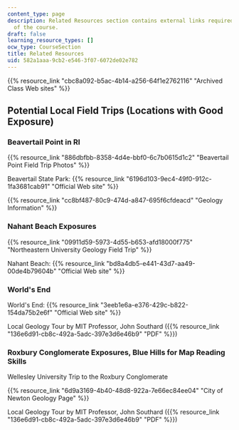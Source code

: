 ```yaml
---
content_type: page
description: Related Resources section contains external links required for the understanding
  of the course.
draft: false
learning_resource_types: []
ocw_type: CourseSection
title: Related Resources
uid: 582a1aaa-9cb2-e546-3f07-6072de02e782
---
```

{{% resource_link "cbc8a092-b5ac-4b14-a256-64f1e2762116" "Archived Class Web sites" %}}

## Potential Local Field Trips (Locations with Good Exposure)

### Beavertail Point in RI

{{% resource_link "886dbfbb-8358-4d4e-bbf0-6c7b0615d1c2" "Beavertail Point Field Trip Photos" %}}

Beavertail State Park: {{% resource_link "6196d103-9ec4-49f0-912c-1fa3681cab91" "Official Web site" %}}

{{% resource_link "cc8bf487-80c9-474d-a847-695f6cfdeacd" "Geology Information" %}}

### Nahant Beach Exposures

{{% resource_link "09911d59-5973-4d55-b653-afd18000f775" "Northeastern University Geology Field Trip" %}}

Nahant Beach: {{% resource_link "bd8a4db5-e441-43d7-aa49-00de4b79604b" "Official Web site" %}}

### World's End

World's End: {{% resource_link "3eeb1e6a-e376-429c-b822-154da75b2e6f" "Official Web site" %}}

Local Geology Tour by MIT Professor, John Southard ({{% resource_link "136e6d91-cb8c-492a-5adc-397e3d6e46b9" "PDF" %}})

### Roxbury Conglomerate Exposures, Blue Hills for Map Reading Skills

Wellesley University Trip to the Roxbury Conglomerate

{{% resource_link "6d9a3169-4b40-48d8-922a-7e66ec84ee04" "City of Newton Geology Page" %}}

Local Geology Tour by MIT Professor, John Southard ({{% resource_link "136e6d91-cb8c-492a-5adc-397e3d6e46b9" "PDF" %}})